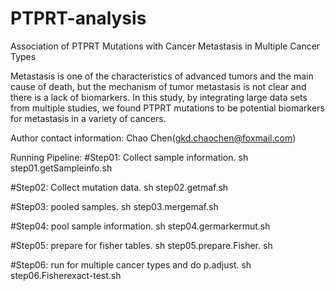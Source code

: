 # PTPRT-analysis
Association of PTPRT Mutations with Cancer Metastasis in Multiple Cancer Types

Metastasis is one of the characteristics of advanced tumors and the main cause of death, but the mechanism of tumor metastasis is not clear and there is a lack of biomarkers. In this study, by integrating large data sets from multiple studies, we found PTPRT mutations to be potential biomarkers for metastasis in a variety of cancers.

Author contact information: Chao Chen(gkd.chaochen@foxmail.com) 

Running Pipeline:
#Step01: Collect sample information.
sh step01.getSampleinfo.sh 

#Step02: Collect mutation data.
sh step02.getmaf.sh

#Step03: pooled samples.
sh step03.mergemaf.sh

#Step04: pool sample information.
sh step04.germarkermut.sh

#Step05: prepare for fisher tables.
sh step05.prepare.Fisher. sh

#Step06: run for multiple cancer types and do p.adjust.
sh step06.Fisherexact-test.sh

